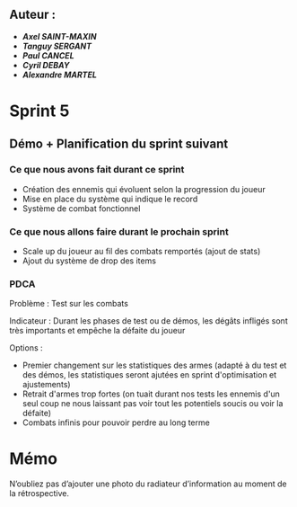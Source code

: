 ## Auteur :
- ***Axel SAINT-MAXIN***
- ***Tanguy SERGANT***
- ***Paul CANCEL***
- ***Cyril DEBAY***
- ***Alexandre MARTEL***

# Sprint 5

## Démo + Planification du sprint suivant

### Ce que nous avons fait durant ce sprint
- Création des ennemis qui évoluent selon la progression du joueur
- Mise en place du système qui indique le record
- Système de combat fonctionnel

### Ce que nous allons faire durant le prochain sprint
- Scale up du joueur au fil des combats remportés (ajout de stats)
- Ajout du système de drop des items

### PDCA

Problème : 
Test sur les combats

Indicateur :
Durant les phases de test ou de démos, les dégâts infligés sont très importants et empêche la défaite du joueur

Options :
- Premier changement sur les statistiques des armes (adapté à du test et des démos, les statistiques seront ajutées en sprint d'optimisation et ajustements)
- Retrait d'armes trop fortes (on tuait durant nos tests les ennemis d'un seul coup ne nous laissant pas voir tout les potentiels soucis ou voir la défaite)
- Combats infinis pour pouvoir perdre au long terme

# Mémo
N’oubliez pas d’ajouter une photo du radiateur d’information au moment de la rétrospective.



